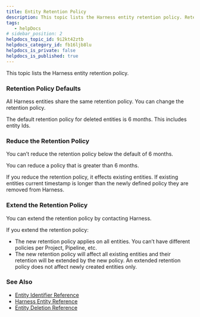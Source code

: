 ```yaml
---
title: Entity Retention Policy
description: This topic lists the Harness entity retention policy. Retention Policy Defaults. All Harness entities share the same retention policy. You can change the retention policy. The default retention polic…
tags: 
   - helpDocs
# sidebar_position: 2
helpdocs_topic_id: 9i2kt42ztb
helpdocs_category_id: fb16ljb8lu
helpdocs_is_private: false
helpdocs_is_published: true
---
```


This topic lists the Harness entity retention policy.

### Retention Policy Defaults

All Harness entities share the same retention policy. You can change the retention policy.

The default retention policy for deleted entities is 6 months. This includes entity Ids. 

### Reduce the Retention Policy

You can’t reduce the retention policy below the default of 6 months.

You can reduce a policy that is greater than 6 months.

If you reduce the retention policy, it effects existing entities. If existing entities current timestamp is longer than the newly defined policy they are removed from Harness.

### Extend the Retention Policy

You can extend the retention policy by contacting Harness. 

If you extend the retention policy:

* The new retention policy applies on all entities. You can’t have different policies per Project, Pipeline, etc.
* The new retention policy will affect all existing entities and their retention will be extended by the new policy. An extended retention policy does not affect newly created entities only.

### See Also

* [Entity Identifier Reference](/article/li0my8tcz3-entity-identifier-reference)
* [Harness Entity Reference](/article/tygjin99y9-harness-entity-reference)
* [Entity Deletion Reference](/article/amj1oz4x4k-entity-deletion-reference)

